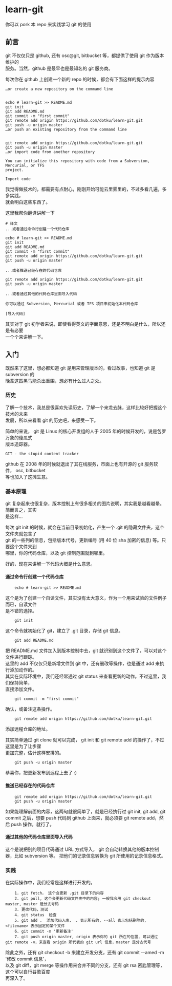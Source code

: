 # learn-git
你可以 pork 本 repo 来实践学习 git 的使用  
  
## 前言
git 不仅仅只是 github, 还有 osc@git, bitbucket 等，都提供了使用 git 作为版本维护的  
服务。当然，github 是最早也是最知名的 git 服务商。

每次你在 github 上创建一个新的 repo 的时候，都会有下面这样的提示内容  
  
    …or create a new repository on the command line
    
    
    echo # learn-git >> README.md
    git init
    git add README.md
    git commit -m "first commit"
    git remote add origin https://github.com/dotku/learn-git.git
    git push -u origin master
    …or push an existing repository from the command line
    
    
    git remote add origin https://github.com/dotku/learn-git.git
    git push -u origin master
    …or import code from another repository
    
    You can initialize this repository with code from a Subversion, Mercurial, or TFS  
    project.
    
    Import code

我觉得做技术的，都需要有点耐心，刚刚开始可能云里雾里的，不过多看几遍，多多实践，  
就会明白这些东西了。  
  
这里我帮你翻译讲解一下  

    # 译文
    ...或者通过命令行创建一个代码仓库
    
    echo # learn-git >> README.md
    git init
    git add README.md
    git commit -m "first commit"
    git remote add origin https://github.com/dotku/learn-git.git
    git push -u origin master
    
    ...或者推送已经存在的代码仓库
    
    git remote add origin https://github.com/dotku/learn-git.git
    git push -u origin master
    
    ...或者通过其他的代码仓库里面导入代码
    
    你可以通过 Subversion, Mercurial 或者 TFS 项目来初始化本代码仓库
    
    [导入代码]

其实对于 git 初学者来说，即使看得英文的字面意思，还是不明白是什么，所以还是有必要  
一个个来讲解一下。

## 入门

既然来了这里，想必都知道 git 是用来管理版本的，看过故事，也知道 git 是 subversion 的  
晚辈这匹黑马能杀出重围，想必有什么过人之处。  

### 历史

了解一个技术，我总是很喜欢先读历史，了解一个来龙去脉，这样比较好把握这个技术的未来  
发展，所以来看看 git 的历史吧，来感受一下。  
  
简单的来说， git 是 Linux 的核心开发组的人于 2005 年的时候开发的，说是包罗万象的傻瓜式  
版本追踪器。

    GIT - the stupid content tracker

github 在 2008 年的时候就退出了其在线服务，市面上也有开源的 git 服务软件， osc, bitbucket  
等也加入了这摊生意。

### 基本原理  
  
git 复杂起来也很复杂，版本控制上有很多相关的图片说明，其实我是越看越晕。简而言之，其实  
是这样...  
  
每次 git init 的时候，就会在当前目录初始化，产生一个 .git 的隐藏文件夹，这个文件夹就包含了  
git 的一些列的信息，包括版本代号，更新编号 (用 40 位 sha 加密的信息) 等。只要这个文件夹到  
哪里，你的代码仓库，以及 git 控制范围就到哪里。  
  
好的，现在来讲解一下代码大概是什么意思。
  
#### 通过命令行创建一个代码仓库
  
        echo # learn-git >> README.md

这个是为了创建一个自读文件，其实没有太大意义，作为一个用来试验的文件例子而已，自读文件  
是不错的选择。

        git init

这个命令就初始化了 git，建立了 .git 目录，存储 git 信息。

        git add README.md

把 README.md 文件加入到版本控制中去，git 就识别到这个文件了，可以对这个文件进行跟踪。  
这里的 add 不仅仅只是新增文件到 git 中，还有删改等操作，也是通过 add 来执行添加动作的。  
其实在实际环境中，我们还经常通过 git status 来查看更新的动作。不过这里，我们保持简单，  
直接添加文件。

        git commit -m "first commit"

确认，或备注这条操作。

        git remote add origin https://github.com/dotku/learn-git.git

添加远程仓库的地址。  
  
其实简单通过 git clone 就可以完成， git init 和 git remote add 的操作了，不过这里是为了让步骤  
更加完整，估计这样安排的。  

        git push -u origin master 

恭喜你，把更新发布到远程上去了 :)

#### 推送已经存在的代码仓库
  
        git remote add origin https://github.com/dotku/learn-git.git
        git push -u origin master

如果能理解前面的内容，这两句就很简单了，就是已经执行过 git init, git add, git commit 之后，想要
push 代码到 github 上面来，就必须要 git remote add，然后 push 操作，就行了。
  
#### 通过其他的代码仓库里面导入代码

这个是说把别的项目代码通过 URL 方式导入， git 会自动转换其他的版本控制器，比如 subversion 等。
把他们的记录信息转换为 git 所使用的记录信息格式。

### 实践  
  
在实际操作中，我们经常是这样进行开发的。

        1. git fetch， 这个会更新 .git 目录下的内容
        2. git pull, 这个会更新代码文件夹中的内容; 一般我会用 git checkout master, master 是分支号码
        3. 更改代码，测试
        4. git status  检查
        5. git add .  添加代码入库， . 表示所有的, --all 表示包括删除的, <filename> 表示固定的某个文件
        6. git commit -m '更新备注'
        7. git push origin master, origin 表示你的 git 所在的位置, 可以通过 git remote -v，来查看 origin 所代表的 git url 信息，master 是分支代号

除此之外，还有 git checkout -b 来建立开发分支，还有 git commit --amed -m '修改 commit 信息'，  
以及 git diff，git merge 等操作用来合并不同的分支，还有 git rsa 密匙管理等，这个可以自行谷歌百度  
再深入了。
